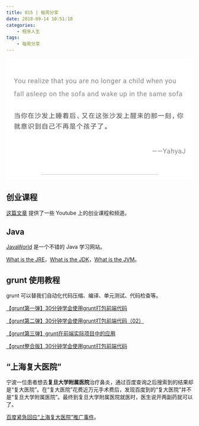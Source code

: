 ```yaml
---
title: 015 | 每周分享
date: 2018-09-14 10:51:18
categories:
	- 程序人生
tags:
	- 每周分享
---
```


![growup](015-每周分享/growup.jpg)

<!-- more -->

## 创业课程

[这篇文章](http://blog.xdite.net/posts/2018/09/09/besides-cs183b-what-kind-of-entrepreneurial-courses-do-you-have) 提供了一些 Youtube 上的创业课程和频道。

## Java

[JavaWorld](https://www.javaworld.com/) 是一个不错的 Java 学习网站。

[What is the JRE](https://www.javaworld.com/article/3304858/learn-java/what-is-the-jre-introduction-to-the-java-runtime-environment.html)，[What is the JDK](https://www.javaworld.com/article/3296360/core-java/what-is-the-jdk-introduction-to-the-java-development-kit.html)，[What is the JVM](https://www.javaworld.com/article/3272244/core-java/what-is-the-jvm-introducing-the-java-virtual-machine.html)。

## grunt 使用教程

grunt 可以替我们自动化代码压缩、编译、单元测试、代码检查等。

[【grunt第一弹】30分钟学会使用grunt打包前端代码](https://www.cnblogs.com/yexiaochai/p/3594561.html)

[【grunt第二弹】30分钟学会使用grunt打包前端代码（02）](https://www.cnblogs.com/yexiaochai/p/3602002.html)

[【grunt第三弹】grunt在前端实际项目中的应用](https://www.cnblogs.com/yexiaochai/p/3603319.html)

[【grunt整合版】30分钟学会使用grunt打包前端代码](https://www.cnblogs.com/yexiaochai/p/3603389.html)

## “上海复大医院”

宁波一位患者想去**复旦大学附属医院**治疗鼻炎，通过百度查询之后搜索到的结果却是“复大医院”。在“复大医院”花费近万元手术费后，发现百度到的“复大医院”并不是“复旦大学附属医院”。最终到复旦大学附属医院就医时，医生说开两副药就可以了。

[百度紧急回应“上海复大医院”推广事件](http://www.williamlong.info/archives/5458.html)。